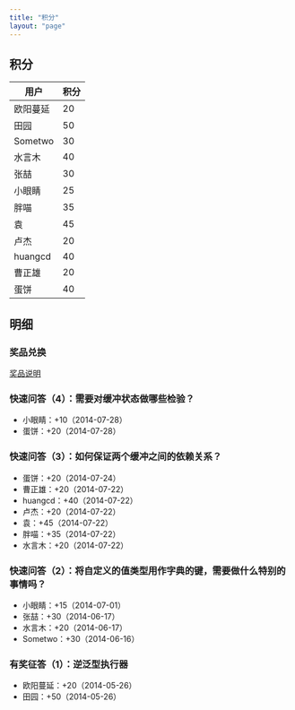 ```yaml
---
title: "积分"
layout: "page"
---
```


## 积分

用户  | 积分
---- | -----
欧阳蔓延 | 20
田园 | 50
Sometwo | 30
水言木 | 40
张喆 | 30
小眼睛 | 25
胖喵 | 35
袁 | 45
卢杰 | 20
huangcd | 40
曹正雄 | 20
蛋饼 | 40
    
## 明细

### 奖品兑换

[奖品说明](awards.html)

### 快速问答（4）：需要对缓冲状态做哪些检验？

* 小眼睛：+10（2014-07-28）
* 蛋饼：+20（2014-07-28）

<!--
* 李永：0（2014-07-28）
-->


### 快速问答（3）：如何保证两个缓冲之间的依赖关系？

* 蛋饼：+20（2014-07-24）
* 曹正雄：+20（2014-07-22）
* huangcd：+40（2014-07-22）
* 卢杰：+20（2014-07-22）
* 袁：+45（2014-07-22）
* 胖喵：+35（2014-07-22）
* 水言木：+20（2014-07-22）

<!--
* AngryYogurt：0（2014-07-25）
* edge：0（2014-07-23）
* vzxb: 0（2014-07-23）
* 李永: 0（2014-07-23）
* maming: 0（2014-07-23）
* 蛋饼：0（2014-07-22）
* blueiceq：0（2014-07-22）
* 文少：0（2014-07-22）
* cmm.：0（2014-07-22）
* 李永：0（2014-07-22）
* fairjm：0（2014-07-22）
-->

### 快速问答（2）：将自定义的值类型用作字典的键，需要做什么特别的事情吗？

* 小眼睛：+15（2014-07-01）
* 张喆：+30（2014-06-17）
* 水言木：+20（2014-06-17）
* Sometwo：+30（2014-06-16）

### 有奖征答（1）：逆泛型执行器

* 欧阳蔓延：+20（2014-05-26）
* 田园：+50（2014-05-26）

